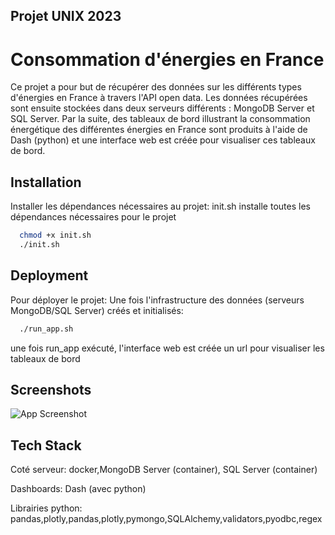
## Projet UNIX 2023
# Consommation d'énergies en France

Ce projet a pour but de récupérer des données sur les différents types d'énergies en France à travers l'API open data. Les données récupérées sont ensuite stockées dans deux serveurs différents : MongoDB Server et SQL Server. Par la suite, des tableaux de bord illustrant la consommation énergétique des différentes énergies en France sont produits à l'aide de Dash (python) et une interface web est créée pour visualiser ces tableaux de bord.
## Installation

Installer les dépendances nécessaires au projet:
init.sh installe toutes les dépendances nécessaires pour le projet

```bash
  chmod +x init.sh
  ./init.sh
```

## Deployment

Pour déployer le projet:
Une fois l'infrastructure des données (serveurs MongoDB/SQL Server) créés et initialisés:
```bash
  ./run_app.sh
```
une fois run_app exécuté, l'interface web est créée un url pour visualiser les tableaux de bord


## Screenshots

![App Screenshot](https://via.placeholder.com/468x300?text=App+Screenshot+Here)


## Tech Stack
Coté serveur:
docker,MongoDB Server (container), SQL Server (container)

Dashboards:
Dash (avec python)

Librairies python:
pandas,plotly,pandas,plotly,pymongo,SQLAlchemy,validators,pyodbc,regex

